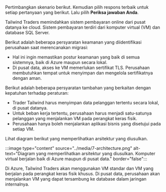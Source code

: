Pertimbangkan skenario berikut. Kemudian pilih respons terbaik untuk setiap pertanyaan yang berikut. Lalu pilih **Periksa jawaban Anda**.

Tailwind Traders memindahkan sistem pembayaran online dari pusat datanya ke cloud. Sistem pembayaran terdiri dari komputer virtual (VM) dan database SQL Server.

Berikut adalah beberapa persyaratan keamanan yang diidentifikasi perusahaan saat merencanakan migrasi:

* Hal ini ingin memastikan postur keamanan yang baik di semua sistemnya, baik di Azure maupun secara lokal.
* Di pusat data, akses ke VM memerlukan sertifikat TLS. Perusahaan membutuhkan tempat untuk menyimpan dan mengelola sertifikatnya dengan aman.

Berikut adalah beberapa persyaratan tambahan yang berkaitan dengan kepatuhan terhadap peraturan:

* Trader Tailwind harus menyimpan data pelanggan tertentu secara lokal, di pusat datanya.
* Untuk beban kerja tertentu, perusahaan harus menjadi satu-satunya pelanggan yang menjalankan VM pada perangkat keras fisik.
* Perusahaan hanya boleh menjalankan aplikasi bisnis yang disetujui pada setiap VM.

Lihat diagram berikut yang memperlihatkan arsitektur yang diusulkan.

:::image type="content" source="../media/7-architecture.png" alt-text="Diagram yang memperlihatkan arsitektur yang diusulkan. Komputer virtual berjalan baik di Azure maupun di pusat data." border="false":::

Di Azure, Tailwind Traders akan menggunakan VM standar dan VM yang berjalan pada perangkat keras fisik khusus. Di pusat data, perusahaan akan menjalankan VM yang dapat tersambung ke database dalam jaringan internalnya.
